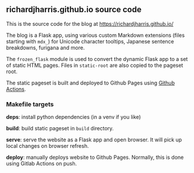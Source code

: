 ## richardjharris.github.io source code

This is the source code for the blog at https://richardjharris.github.io/

The blog is a Flask app, using various custom Markdown extensions (files
starting with `mdx_`) for Unicode character tooltips, Japanese sentence
breakdowns, furigana and more.

The `frozen_flask` module is used to convert the dynamic Flask app to a
set of static HTML pages. Files in `static-root` are also copied to the
pageset root.

The static pageset is built and deployed to Github Pages using [Github
Actions](https://github.com/richardjharris/richardjharris.github.io/blob/main/.github/workflows/deploy.yml).

### Makefile targets

**deps**: install python dependencies (in a venv if you like)

**build**: build static pageset in `build` directory.

**serve**: serve the website as a Flask app and open browser. It will pick up local changes on browser refresh.

**deploy**: manually deploys website to Github Pages. Normally, this is done using Gitlab Actions on push.
